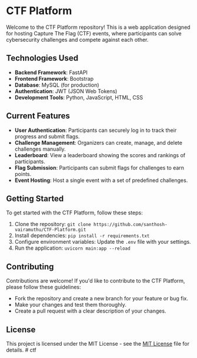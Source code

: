 # CTF Platform

Welcome to the CTF Platform repository! This is a web application designed for hosting Capture The Flag (CTF) events, where participants can solve cybersecurity challenges and compete against each other.

## Technologies Used
- **Backend Framework**: FastAPI
- **Frontend Framework**: Bootstrap
- **Database**: MySQL (for production)
- **Authentication**: JWT (JSON Web Tokens)
- **Development Tools**: Python, JavaScript, HTML, CSS

## Current Features
- **User Authentication**: Participants can securely log in to track their progress and submit flags.
- **Challenge Management**: Organizers can create, manage, and delete challenges manually.
- **Leaderboard**: View a leaderboard showing the scores and rankings of participants.
- **Flag Submission**: Participants can submit flags for challenges to earn points.
- **Event Hosting**: Host a single event with a set of predefined challenges.

## Getting Started
To get started with the CTF Platform, follow these steps:
1. Clone the repository: `git clone https://github.com/santhosh-vairamuthu/CTF-Platform.git`
2. Install dependencies: `pip install -r requirements.txt`
3. Configure environment variables: Update the `.env` file with your settings.
4. Run the application: `uvicorn main:app --reload`

## Contributing
Contributions are welcome! If you'd like to contribute to the CTF Platform, please follow these guidelines:
- Fork the repository and create a new branch for your feature or bug fix.
- Make your changes and test them thoroughly.
- Create a pull request with a clear description of your changes.

## License
This project is licensed under the MIT License - see the [MIT License](LICENSE) file for details.
#   c t f  
 